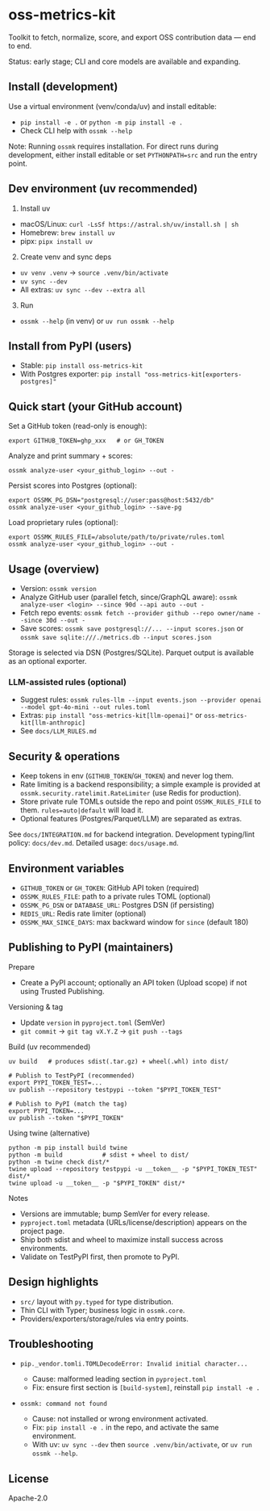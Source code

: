 # oss-metrics-kit

Toolkit to fetch, normalize, score, and export OSS contribution data — end to end.

Status: early stage; CLI and core models are available and expanding.

## Install (development)

Use a virtual environment (venv/conda/uv) and install editable:

- `pip install -e .` or `python -m pip install -e .`
- Check CLI help with `ossmk --help`

Note: Running `ossmk` requires installation. For direct runs during development, either install editable or set `PYTHONPATH=src` and run the entry point.

## Dev environment (uv recommended)

1) Install uv
- macOS/Linux: `curl -LsSf https://astral.sh/uv/install.sh | sh`
- Homebrew: `brew install uv`
- pipx: `pipx install uv`

2) Create venv and sync deps
- `uv venv .venv` → `source .venv/bin/activate`
- `uv sync --dev`
- All extras: `uv sync --dev --extra all`

3) Run
- `ossmk --help` (in venv) or `uv run ossmk --help`

## Install from PyPI (users)

- Stable: `pip install oss-metrics-kit`
- With Postgres exporter: `pip install "oss-metrics-kit[exporters-postgres]"`

## Quick start (your GitHub account)

Set a GitHub token (read-only is enough):

```
export GITHUB_TOKEN=ghp_xxx   # or GH_TOKEN
```

Analyze and print summary + scores:

```
ossmk analyze-user <your_github_login> --out -
```

Persist scores into Postgres (optional):

```
export OSSMK_PG_DSN="postgresql://user:pass@host:5432/db"
ossmk analyze-user <your_github_login> --save-pg
```

Load proprietary rules (optional):

```
export OSSMK_RULES_FILE=/absolute/path/to/private/rules.toml
ossmk analyze-user <your_github_login> --out -
```

## Usage (overview)

- Version: `ossmk version`
- Analyze GitHub user (parallel fetch, since/GraphQL aware): `ossmk analyze-user <login> --since 90d --api auto --out -`
- Fetch repo events: `ossmk fetch --provider github --repo owner/name --since 30d --out -`
- Save scores: `ossmk save postgresql://... --input scores.json` or `ossmk save sqlite:///./metrics.db --input scores.json`

Storage is selected via DSN (Postgres/SQLite). Parquet output is available as an optional exporter.

### LLM-assisted rules (optional)

- Suggest rules: `ossmk rules-llm --input events.json --provider openai --model gpt-4o-mini --out rules.toml`
- Extras: `pip install "oss-metrics-kit[llm-openai]"` or `oss-metrics-kit[llm-anthropic]`
- See `docs/LLM_RULES.md`

## Security & operations

- Keep tokens in env (`GITHUB_TOKEN`/`GH_TOKEN`) and never log them.
- Rate limiting is a backend responsibility; a simple example is provided at `ossmk.security.ratelimit.RateLimiter` (use Redis for production).
- Store private rule TOMLs outside the repo and point `OSSMK_RULES_FILE` to them. `rules=auto|default` will load it.
- Optional features (Postgres/Parquet/LLM) are separated as extras.

See `docs/INTEGRATION.md` for backend integration. Development typing/lint policy: `docs/dev.md`. Detailed usage: `docs/usage.md`.

## Environment variables

- `GITHUB_TOKEN` or `GH_TOKEN`: GitHub API token (required)
- `OSSMK_RULES_FILE`: path to a private rules TOML (optional)
- `OSSMK_PG_DSN` or `DATABASE_URL`: Postgres DSN (if persisting)
- `REDIS_URL`: Redis rate limiter (optional)
- `OSSMK_MAX_SINCE_DAYS`: max backward window for `since` (default 180)

## Publishing to PyPI (maintainers)

Prepare

- Create a PyPI account; optionally an API token (Upload scope) if not using Trusted Publishing.

Versioning & tag

- Update `version` in `pyproject.toml` (SemVer)
- `git commit` → `git tag vX.Y.Z` → `git push --tags`

Build (uv recommended)

```
uv build   # produces sdist(.tar.gz) + wheel(.whl) into dist/

# Publish to TestPyPI (recommended)
export PYPI_TOKEN_TEST=...
uv publish --repository testpypi --token "$PYPI_TOKEN_TEST"

# Publish to PyPI (match the tag)
export PYPI_TOKEN=...
uv publish --token "$PYPI_TOKEN"
```

Using twine (alternative)

```
python -m pip install build twine
python -m build           # sdist + wheel to dist/
python -m twine check dist/*
twine upload --repository testpypi -u __token__ -p "$PYPI_TOKEN_TEST" dist/*
twine upload -u __token__ -p "$PYPI_TOKEN" dist/*
```

Notes

- Versions are immutable; bump SemVer for every release.
- `pyproject.toml` metadata (URLs/license/description) appears on the project page.
- Ship both sdist and wheel to maximize install success across environments.
- Validate on TestPyPI first, then promote to PyPI.

## Design highlights

- `src/` layout with `py.typed` for type distribution.
- Thin CLI with Typer; business logic in `ossmk.core`.
- Providers/exporters/storage/rules via entry points.

## Troubleshooting

- `pip._vendor.tomli.TOMLDecodeError: Invalid initial character...`
  - Cause: malformed leading section in `pyproject.toml`
  - Fix: ensure first section is `[build-system]`, reinstall `pip install -e .`

- `ossmk: command not found`
  - Cause: not installed or wrong environment activated.
  - Fix: `pip install -e .` in the repo, and activate the same environment.
  - With uv: `uv sync --dev` then `source .venv/bin/activate`, or `uv run ossmk --help`.

## License

Apache-2.0


